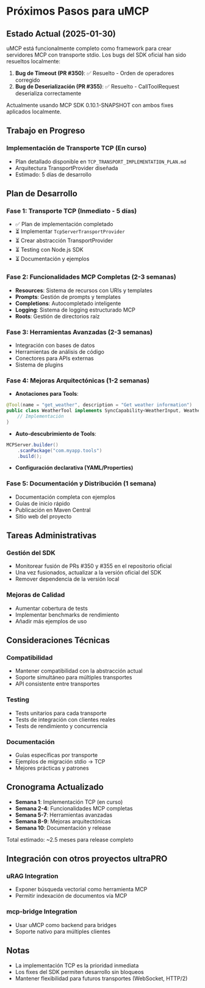 # Próximos Pasos para uMCP

## Estado Actual (2025-01-30)

uMCP está funcionalmente completo como framework para crear servidores MCP con transporte stdio. Los bugs del SDK oficial han sido resueltos localmente:

1. **Bug de Timeout (PR #350)**: ✅ Resuelto - Orden de operadores corregido
2. **Bug de Deserialización (PR #355)**: ✅ Resuelto - CallToolRequest deserializa correctamente

Actualmente usando MCP SDK 0.10.1-SNAPSHOT con ambos fixes aplicados localmente.

## Trabajo en Progreso

### Implementación de Transporte TCP (En curso)
- Plan detallado disponible en `TCP_TRANSPORT_IMPLEMENTATION_PLAN.md`
- Arquitectura TransportProvider diseñada
- Estimado: 5 días de desarrollo

## Plan de Desarrollo

### Fase 1: Transporte TCP (Inmediato - 5 días)
- ✅ Plan de implementación completado
- ⏳ Implementar `TcpServerTransportProvider`
- ⏳ Crear abstracción TransportProvider
- ⏳ Testing con Node.js SDK
- ⏳ Documentación y ejemplos

### Fase 2: Funcionalidades MCP Completas (2-3 semanas)
- **Resources**: Sistema de recursos con URIs y templates
- **Prompts**: Gestión de prompts y templates
- **Completions**: Autocompletado inteligente
- **Logging**: Sistema de logging estructurado MCP
- **Roots**: Gestión de directorios raíz

### Fase 3: Herramientas Avanzadas (2-3 semanas)
- Integración con bases de datos
- Herramientas de análisis de código
- Conectores para APIs externas
- Sistema de plugins

### Fase 4: Mejoras Arquitectónicas (1-2 semanas)
- **Anotaciones para Tools**:
```java
@Tool(name = "get_weather", description = "Get weather information")
public class WeatherTool implements SyncCapability<WeatherInput, WeatherOutput> {
    // Implementación
}
```

- **Auto-descubrimiento de Tools**:
```java
MCPServer.builder()
    .scanPackage("com.myapp.tools")
    .build();
```

- **Configuración declarativa (YAML/Properties)**

### Fase 5: Documentación y Distribución (1 semana)
- Documentación completa con ejemplos
- Guías de inicio rápido
- Publicación en Maven Central
- Sitio web del proyecto

## Tareas Administrativas

### Gestión del SDK
- Monitorear fusión de PRs #350 y #355 en el repositorio oficial
- Una vez fusionados, actualizar a la versión oficial del SDK
- Remover dependencia de la versión local

### Mejoras de Calidad
- Aumentar cobertura de tests
- Implementar benchmarks de rendimiento
- Añadir más ejemplos de uso

## Consideraciones Técnicas

### Compatibilidad
- Mantener compatibilidad con la abstracción actual
- Soporte simultáneo para múltiples transportes
- API consistente entre transportes

### Testing
- Tests unitarios para cada transporte
- Tests de integración con clientes reales
- Tests de rendimiento y concurrencia

### Documentación
- Guías específicas por transporte
- Ejemplos de migración stdio → TCP
- Mejores prácticas y patrones

## Cronograma Actualizado

- **Semana 1**: Implementación TCP (en curso)
- **Semana 2-4**: Funcionalidades MCP completas
- **Semana 5-7**: Herramientas avanzadas
- **Semana 8-9**: Mejoras arquitectónicas
- **Semana 10**: Documentación y release

Total estimado: ~2.5 meses para release completo

## Integración con otros proyectos ultraPRO

### uRAG Integration
- Exponer búsqueda vectorial como herramienta MCP
- Permitir indexación de documentos vía MCP

### mcp-bridge Integration
- Usar uMCP como backend para bridges
- Soporte nativo para múltiples clientes

## Notas

- La implementación TCP es la prioridad inmediata
- Los fixes del SDK permiten desarrollo sin bloqueos
- Mantener flexibilidad para futuros transportes (WebSocket, HTTP/2)